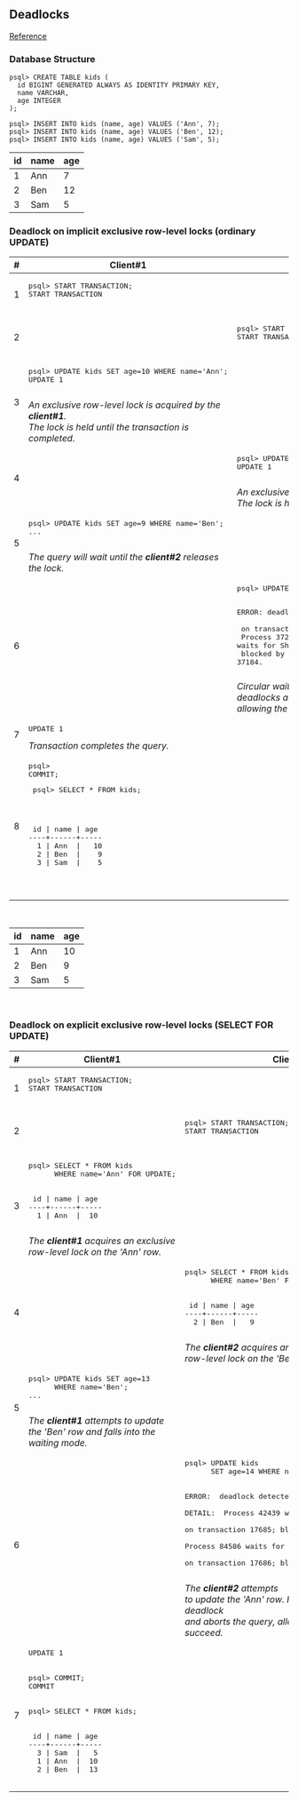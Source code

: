 
## Deadlocks

[Reference](https://www.postgresql.org/docs/9.1/explicit-locking.html)

### Database Structure

```
psql> CREATE TABLE kids (  
  id BIGINT GENERATED ALWAYS AS IDENTITY PRIMARY KEY,  
  name VARCHAR,  
  age INTEGER  
);

psql> INSERT INTO kids (name, age) VALUES ('Ann', 7);   
psql> INSERT INTO kids (name, age) VALUES ('Ben', 12);
psql> INSERT INTO kids (name, age) VALUES ('Sam', 5);
```

  
| id      | name | age |
| ----------- | ----------- | ----------- |
|1|Ann|7|
|2|Ben|12|  
|3|Sam|5| 
   

### Deadlock on implicit exclusive row-level locks (ordinary UPDATE)
   
   
<table>
  <thead>
    <th>#</th>
    <th>Client#1</th>
    <th>Client#2</th>
  </thead>
  <tbody>
    <tr>
      <td>1</td>
      <td>
        <pre>
psql> START TRANSACTION;
START TRANSACTION
        </pre>
      </td>
      <td></td>
    </tr>
    <tr>
      <td>2</td>
      <td></td>
      <td>
        <pre>
psql> START TRANSACTION;
START TRANSACTION
        </pre>
      </td>
    </tr>
    <tr>
      <td>3</td>
      <td>
        <pre>
psql> UPDATE kids SET age=10 WHERE name='Ann';
UPDATE 1
        </pre>
        <i>
          An exclusive row-level lock is acquired by the <b>client#1</b>.<br/>
          The lock is held until the transaction is completed.
        </i>
      </td>
      <td> </td>
    </tr>
    <tr>
      <td>4</td>
      <td></td>
      <td>
        <pre>
psql> UPDATE kids SET age=13 WHERE name='Ben';
UPDATE 1
        </pre>
        <i>
        An exclusive row-level lock is acquired by the <b>client#2</b>.<br />
        The lock is held until the transaction is completed.
        </i>
      </td>
    </tr>
    <tr>
      <td>5</td>
      <td>
        <pre>
psql> UPDATE kids SET age=9 WHERE name='Ben';
...
        </pre>
        <i>The query will wait until the <b>client#2</b> releases the lock.</i>
      </td>
      <td></td>
    </tr>
    <tr>
      <td>6</td>
      <td></td>
      <td>
        <pre>
psql> UPDATE kids SET age=5 WHERE name='Ann';

ERROR:  deadlock detected
DETAIL:  Process 37184 waits for ShareLock <br/>
on transaction 17500; blocked by process 37281.<br/>
Process 37281 waits for ShareLock on transaction 17501; <br/>
blocked by process 37184.
        </pre>
        <i>Circular wait situation: PostgreSQL automatically detects <br/> 
        deadlocks and resolves them by aborting one of transactions, <br/>
        allowing the other to complete. </i>
      </td>
    </tr>
    <tr>
      <td>7</td>
      <td>
        <pre>UPDATE 1</pre>
        <i>Transaction completes the query.</i>
      </td>
      <td></td>
    </tr>
    <tr>
      <td>8</td>
      <td>
        <pre>psql> COMMIT;</pre>
        <pre>
psql> SELECT * FROM kids;
<p>
 id | name | age
----+------+-----
  1 | Ann  |   10
  2 | Ben  |    9
  3 | Sam  |    5
</p>
      </pre>
      </td>
      <td></td>
    </tr>
  </tbody>
</table>
<br>

| id      | name | age |
| ----------- | ----------- | ----------- |
|1|Ann|10|
|2|Ben|9|  
|3|Sam|5| 

<br>


### Deadlock on explicit exclusive row-level locks (SELECT FOR UPDATE)
   
   
<table>
  <thead>
    <th>#</th>
    <th>Client#1</th>
    <th>Client#2</th>
  </thead>
  <tbody>
    <tr>
      <td>1</td>
      <td>
        <pre>
psql> START TRANSACTION;
START TRANSACTION
        </pre>
      </td>
      <td></td>
    </tr>
    <tr>
      <td>2</td>
      <td></td>
      <td>
        <pre>
psql> START TRANSACTION;
START TRANSACTION
        </pre>
      </td>
    </tr>
    <tr>
      <td>3</td>
      <td>
        <pre>
psql> SELECT * FROM kids    
      WHERE name='Ann' FOR UPDATE;
<br>
 id | name | age
----+------+-----
  1 | Ann  |  10
        </pre>
        <i>The <b>client#1</b> acquires an exclusive <br />
          row-level lock on the 'Ann' row.</i>
      </td>
      <td></td>
    </tr>
    <tr>
      <td>4</td>
      <td></td>
      <td>
        <pre>
psql> SELECT * FROM kids    
      WHERE name='Ben' FOR UPDATE;
<br>
 id | name | age
----+------+-----
  2 | Ben  |   9
        </pre>
        <i>The <b>client#2</b> acquires an exclusive<br /> 
          row-level lock on the 'Ben' row.</i>
      </td>
    </tr>
    <tr>
      <td>5</td>
      <td>
        <pre>
psql> UPDATE kids SET age=13    
      WHERE name='Ben';
...
        </pre>
        <i>The <b>client#1</b> attempts to update<br />
          the 'Ben' row and falls into the waiting mode.</i>
      </td>
      <td></td>
    </tr>
    <tr>
      <td>6</td>
      <td></td>
      <td>
        <pre>
psql> UPDATE kids    
      SET age=14 WHERE name='Ann';
<br>
ERROR:  deadlock detected<br />
DETAIL:  Process 42439 waits for ShareLock  <br />  
on transaction 17685; blocked by process 84586.  <br />  
Process 84586 waits for ShareLock    <br />
on transaction 17686; blocked by process 42439.
        </pre>
        <i>The <b>client#2</b> attempts<br />
          to update the 'Ann' row. Postgres detects the deadlock<br />    
          and aborts the query, allowing the <b>client#1</b> to succeed.</i>
      </td>
    </tr>
    <tr>
      <td>7</td>
      <td>
        <pre>
UPDATE 1
<br>
psql> COMMIT;
COMMIT
<br>
psql> SELECT * FROM kids;
<br>
 id | name | age
----+------+-----
  3 | Sam  |   5
  1 | Ann  |  10
  2 | Ben  |  13
        </pre>
      </td>
      <td></td>
    </tr> 
  </tbody>
</table>

